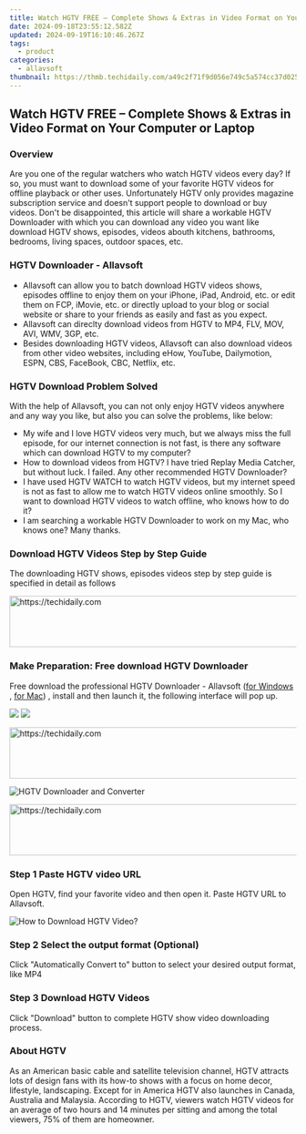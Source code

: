 ```yaml
---
title: Watch HGTV FREE – Complete Shows & Extras in Video Format on Your Computer or Laptop
date: 2024-09-18T23:55:12.582Z
updated: 2024-09-19T16:10:46.267Z
tags:
  - product
categories:
  - allavsoft
thumbnail: https://thmb.techidaily.com/a49c2f71f9d056e749c5a574cc37d025a924e06d161f32912baf28d3cb32fbc8.jpg
---
```


## Watch HGTV FREE – Complete Shows & Extras in Video Format on Your Computer or Laptop

### Overview

Are you one of the regular watchers who watch HGTV videos every day? If so, you must want to download some of your favorite HGTV videos for offline playback or other uses. Unfortunately HGTV only provides magazine subscription service and doesn't support people to download or buy videos. Don't be disappointed, this article will share a workable HGTV Downloader with which you can download any video you want like download HGTV shows, episodes, videos abouth kitchens, bathrooms, bedrooms, living spaces, outdoor spaces, etc.

### HGTV Downloader - Allavsoft

* Allavsoft can allow you to batch download HGTV videos shows, episodes offline to enjoy them on your iPhone, iPad, Android, etc. or edit them on FCP, iMovie, etc. or directly upload to your blog or social website or share to your friends as easily and fast as you expect.
* Allavsoft can direclty download videos from HGTV to MP4, FLV, MOV, AVI, WMV, 3GP, etc.
* Besides downloading HGTV videos, Allavsoft can also download videos from other video websites, including eHow, YouTube, Dailymotion, ESPN, CBS, FaceBook, CBC, Netflix, etc.

### HGTV Download Problem Solved

With the help of Allavsoft, you can not only enjoy HGTV videos anywhere and any way you like, but also you can solve the problems, like below:

* My wife and I love HGTV videos very much, but we always miss the full episode, for our internet connection is not fast, is there any software which can download HGTV to my computer?
* How to download videos from HGTV? I have tried Replay Media Catcher, but without luck. I failed. Any other recommended HGTV Downloader?
* I have used HGTV WATCH to watch HGTV videos, but my internet speed is not as fast to allow me to watch HGTV videos online smoothly. So I want to download HGTV videos to watch offline, who knows how to do it?
* I am searching a workable HGTV Downloader to work on my Mac, who knows one? Many thanks.

### Download HGTV Videos Step by Step Guide

The downloading HGTV shows, episodes videos step by step guide is specified in detail as follows

<!-- affiliate ads begin -->
<a href="https://aligracehair.sjv.io/c/5597632/1868590/19272" target="_top" id="1868590">
  <img src="//a.impactradius-go.com/display-ad/19272-1868590" border="0" alt="https://techidaily.com" width="728" height="90"/>
</a>
<img height="0" width="0" src="https://aligracehair.sjv.io/i/5597632/1868590/19272" style="position:absolute;visibility:hidden;" border="0" />
<!-- affiliate ads end -->

### Make Preparation: Free download HGTV Downloader

Free download the professional HGTV Downloader - Allavsoft ([for Windows](https://tools.techidaily.com/allavsoft/products/) , [for Mac](https://tools.techidaily.com/allavsoft/products/)) , install and then launch it, the following interface will pop up.

[![](https://www.allavsoft.com/how-to/../images/how-to/free-download-win.jpg)](https://tools.techidaily.com/allavsoft/products/) [![](https://www.allavsoft.com/how-to/../images/how-to/free-download-mac.jpg)](https://tools.techidaily.com/allavsoft/products/)

<!-- affiliate ads begin -->
<a href="https://laganoo.pxf.io/c/5597632/1528703/16446" target="_top" id="1528703">
  <img src="//a.impactradius-go.com/display-ad/16446-1528703" border="0" alt="https://techidaily.com" width="728" height="90"/>
</a>
<img height="0" width="0" src="https://laganoo.pxf.io/i/5597632/1528703/16446" style="position:absolute;visibility:hidden;" border="0" />
<!-- affiliate ads end -->

![HGTV Downloader and Converter](https://www.allavsoft.com/how-to/../images/allavsoft/screen-shot-600.jpg)

<!-- affiliate ads begin -->
<a href="https://unicoeye.pxf.io/c/5597632/2134496/18498" target="_top" id="2134496">
  <img src="//a.impactradius-go.com/display-ad/18498-2134496" border="0" alt="https://techidaily.com" width="728" height="90"/>
</a>
<img height="0" width="0" src="https://unicoeye.pxf.io/i/5597632/2134496/18498" style="position:absolute;visibility:hidden;" border="0" />
<!-- affiliate ads end -->

### Step 1 Paste HGTV video URL

Open HGTV, find your favorite video and then open it. Paste HGTV URL to Allavsoft.

![How to Download HGTV Video?](https://www.allavsoft.com/how-to/../images/how-to/hgtv-download/download-hgtv-to-mp4.jpg)

### Step 2 Select the output format (Optional)

Click "Automatically Convert to" button to select your desired output format, like MP4

### Step 3 Download HGTV Videos

Click "Download" button to complete HGTV show video downloading process.

### About HGTV

As an American basic cable and satellite television channel, HGTV attracts lots of design fans with its how-to shows with a focus on home decor, lifestyle, landscaping. Except for in America HGTV also launches in Canada, Australia and Malaysia. According to HGTV, viewers watch HGTV videos for an average of two hours and 14 minutes per sitting and among the total viewers, 75% of them are homeowner.

<ins class="adsbygoogle"
     style="display:block"
     data-ad-format="autorelaxed"
     data-ad-client="ca-pub-7571918770474297"
     data-ad-slot="1223367746"></ins>

<ins class="adsbygoogle"
     style="display:block"
     data-ad-client="ca-pub-7571918770474297"
     data-ad-slot="8358498916"
     data-ad-format="auto"
     data-full-width-responsive="true"></ins>
